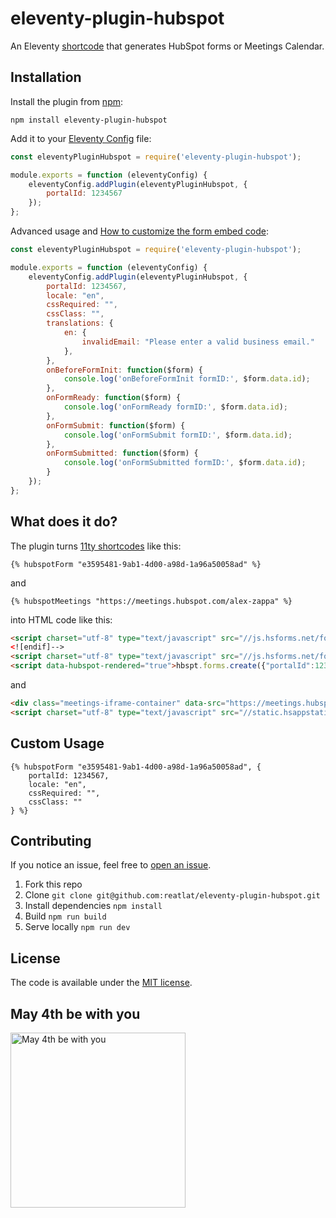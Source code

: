 # eleventy-plugin-hubspot
An Eleventy [shortcode](https://www.11ty.dev/docs/shortcodes/) that generates HubSpot forms or Meetings Calendar.

## Installation
Install the plugin from [npm](https://www.npmjs.com/package/eleventy-plugin-hubspot):

```
npm install eleventy-plugin-hubspot
```


Add it to your [Eleventy Config](https://www.11ty.dev/docs/config/) file:

```js
const eleventyPluginHubspot = require('eleventy-plugin-hubspot');

module.exports = function (eleventyConfig) {
    eleventyConfig.addPlugin(eleventyPluginHubspot, {
        portalId: 1234567
    });
};
```


Advanced usage and [How to customize the form embed code](https://legacydocs.hubspot.com/docs/methods/forms/advanced_form_options):

```js
const eleventyPluginHubspot = require('eleventy-plugin-hubspot');

module.exports = function (eleventyConfig) {
    eleventyConfig.addPlugin(eleventyPluginHubspot, {
        portalId: 1234567,
        locale: "en",
        cssRequired: "",
        cssClass: "",
        translations: {
            en: {
                invalidEmail: "Please enter a valid business email."
            },
        },
        onBeforeFormInit: function($form) {
            console.log('onBeforeFormInit formID:', $form.data.id);
        },
        onFormReady: function($form) {
            console.log('onFormReady formID:', $form.data.id);
        },
        onFormSubmit: function($form) {
            console.log('onFormSubmit formID:', $form.data.id);
        },
        onFormSubmitted: function($form) {
            console.log('onFormSubmitted formID:', $form.data.id);
        }
    });
};
```


## What does it do?
The plugin turns [11ty shortcodes](https://www.11ty.dev/docs/shortcodes/) like this:

```nunjucks
{% hubspotForm "e3595481-9ab1-4d00-a98d-1a96a50058ad" %}
```
and
```nunjucks
{% hubspotMeetings "https://meetings.hubspot.com/alex-zappa" %}
```

into HTML code like this:

```html
<script charset="utf-8" type="text/javascript" src="//js.hsforms.net/forms/v2-legacy.js"></script>
<![endif]-->
<script charset="utf-8" type="text/javascript" src="//js.hsforms.net/forms/v2.js"></script>
<script data-hubspot-rendered="true">hbspt.forms.create({"portalId":1234567,"locale":"en","translations":{"en":{"invalidEmail":"Please enter a valid business email."}},"formId":"e3595481-9ab1-4d00-a98d-1a96a50058ad"});</script>
```
and
```html
<div class="meetings-iframe-container" data-src="https://meetings.hubspot.com/alex-zappa?embed=true"></div>
<script charset="utf-8" type="text/javascript" src="//static.hsappstatic.net/MeetingsEmbed/ex/MeetingsEmbedCode.js"></script>
```

## Custom Usage

```nunjucks
{% hubspotForm "e3595481-9ab1-4d00-a98d-1a96a50058ad", {
    portalId: 1234567,
    locale: "en",
    cssRequired: "",
    cssClass: ""
} %}
```


## Contributing
If you notice an issue, feel free to [open an issue](https://github.com/reatlat/eleventy-plugin-hubspot/issues).

1. Fork this repo
2. Clone `git clone git@github.com:reatlat/eleventy-plugin-hubspot.git`
3. Install dependencies `npm install`
4. Build `npm run build`
5. Serve locally `npm run dev`


## License
The code is available under the [MIT license](LICENSE).


## May 4th be with you
<img src="https://cdn.sunnypixels.io/imgs/yoda-close-up.jpg" alt="May 4th be with you" width="280">
